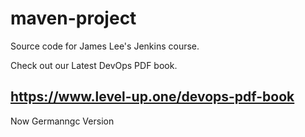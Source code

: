 # maven-project
Source code for James Lee's Jenkins course.

Check out our Latest DevOps PDF book.

https://www.level-up.one/devops-pdf-book
---
Now Germanngc Version
